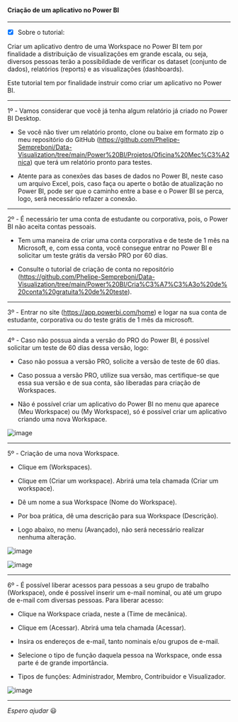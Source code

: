 #### Criação de um aplicativo no Power BI

---

 - [x] Sobre o tutorial:

Criar um aplicativo dentro de uma Workspace no Power BI tem por finalidade a distribuição de visualizações em grande escala, ou seja, diversos pessoas terão a possibildiade de verificar os dataset (conjunto de dados), relatórios (reports) e as visualizações (dashboards).

Este tutorial tem por finalidade instruir como criar um aplicativo no Power BI.

---

1º - Vamos considerar que você já tenha algum relatório já criado no Power BI Desktop. 

* Se você não tiver um relatório pronto, clone ou baixe em formato zip o meu repositório do GitHub (https://github.com/Phelipe-Sempreboni/Data-Visualization/tree/main/Power%20BI/Projetos/Oficina%20Mec%C3%A2nica) que terá um relatório pronto para testes. 

* Atente para as conexões das bases de dados no Power BI, neste caso um arquivo Excel, pois, caso faça ou aperte o botão de atualização no Power BI, pode ser que o caminho entre a base e o Power BI se perca, logo, será necessário refazer a conexão.

---

2º - É necessário ter uma conta de estudante ou corporativa, pois, o Power BI não aceita contas pessoais.

* Tem uma maneira de criar uma conta corporativa e de teste de 1 mês na Microsoft, e, com essa conta, você consegue entrar no Power BI e solicitar um teste grátis da versão PRO por 60 dias.

* Consulte o tutorial de criação de conta no repositório (https://github.com/Phelipe-Sempreboni/Data-Visualization/tree/main/Power%20BI/Cria%C3%A7%C3%A3o%20de%20conta%20gratuita%20de%20teste).

---

3º - Entrar no site (https://app.powerbi.com/home) e logar na sua conta de estudante, corporativa ou do teste grátis de 1 mês da microsoft.

---

4º - Caso não possua ainda a versão do PRO do Power BI, é possível solicitar um teste de 60 dias dessa versão, logo:

* Caso não possua a versão PRO, solicite a versão de teste de 60 dias.

* Caso possua a versão PRO, utilize sua versão, mas certifique-se que essa sua versão e de sua conta, são liberadas para criação de Workspaces.

* Não é possível criar um aplicativo do Power BI no menu que aparece (Meu Workspace) ou (My Workspace), só é possível criar um aplicativo criando uma nova Workspace.

![image](https://user-images.githubusercontent.com/57469401/132138712-dc13967b-3d98-4379-b530-63eea918f015.png)

---

5º - Criação de uma nova Workspace.

* Clique em (Workspaces).

* Clique em (Criar um workspace). Abrirá uma tela chamada (Criar um workspace).

* Dê um nome a sua Workspace (Nome do Workspace).

* Por boa prática, dê uma descrição para sua Workspace (Descrição).

* Logo abaixo, no menu (Avançado), não será necessário realizar nenhuma alteração.

![image](https://user-images.githubusercontent.com/57469401/132138860-6f922b70-caa7-4a18-88cd-7707f1fe40d5.png)

![image](https://user-images.githubusercontent.com/57469401/132138901-d2c7f4a1-9423-4e9b-a7b2-809d7bcc6f5e.png)

---

6º - É possível liberar acessos para pessoas a seu grupo de trabalho (Workspace), onde é possível inserir um e-mail nominal, ou até um grupo de e-mail com diversas pessoas. Para liberar acesso:

* Clique na Workspace criada, neste a (Time de mecânica).

* Clique em (Acessar). Abrirá uma tela chamada (Acessar).

* Insira os endereços de e-mail, tanto nominais e/ou grupos de e-mail.

* Selecione o tipo de função daquela pessoa na Workspace, onde essa parte é de grande importância.

* Tipos de funções: Administrador, Membro, Contribuidor e Visualizador.

![image](https://user-images.githubusercontent.com/57469401/132139070-33df652b-778c-43a0-9846-4244dac24abb.png)

---

_Espero ajudar_ :smiley:

